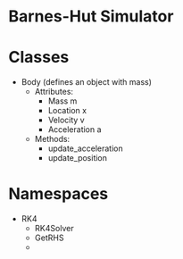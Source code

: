 # Barnes-Hut Simulator

# Classes
- Body (defines an object with mass)
  - Attributes:
    - Mass m
    - Location x
    - Velocity v
    - Acceleration a
  - Methods:
    - update_acceleration
    - update_position

# Namespaces
- RK4
  - RK4Solver
  - GetRHS
  -
